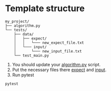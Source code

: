 # Template structure
```
my_project/
├── algorithm.py
└── tests/
    ├── data/
    │   ├── expect/
    │   │   └─── new_expect_file.txt
    │   └─── input/
    │       └─── new_input_file.txt
    └── test_main.py
```

1. You should update your [algorithm.py](algorithm.py) script.
2. Put the necessary files there [expect](tests%2Fdata%2Fexpect) and [input](tests%2Fdata%2Finput).
3. Run pytest
```bash
pytest
```